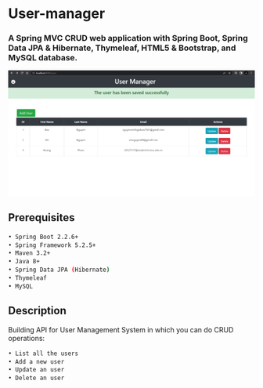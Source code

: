 # User-manager

### A Spring MVC CRUD web application with Spring Boot, Spring Data JPA & Hibernate, Thymeleaf, HTML5 & Bootstrap, and MySQL database.
![](/src/main/resources/static/img.png)


## Prerequisites
```bash
• Spring Boot 2.2.6+
• Spring Framework 5.2.5+
• Maven 3.2+
• Java 8+
• Spring Data JPA (Hibernate)
• Thymeleaf
• MySQL
```

## Description
Building API for User Management System in which you can do CRUD operations:
```bash
• List all the users
• Add a new user
• Update an user
• Delete an user
```


